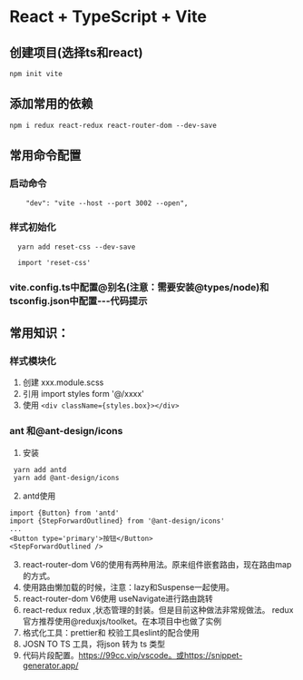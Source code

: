# React + TypeScript + Vite

## 创建项目(选择ts和react)

```
npm init vite
```

## 添加常用的依赖

```
npm i redux react-redux react-router-dom --dev-save
```

## 常用命令配置

### 启动命令

```
    "dev": "vite --host --port 3002 --open",
```

### 样式初始化

```
  yarn add reset-css --dev-save

  import 'reset-css'
```

### vite.config.ts中配置@别名(注意：需要安装@types/node)和tsconfig.json中配置---代码提示

## 常用知识：

### 样式模块化

1. 创建 xxx.module.scss
2. 引用 import styles form '@/xxxx'
3. 使用 `<div className={styles.box}></div>`

### ant 和@ant-design/icons

1. 安装

```
 yarn add antd
 yarn add @ant-design/icons
```

2. antd使用

```
import {Button} from 'antd'
import {StepForwardOutlined} from '@ant-design/icons'
...
<Button type='primary'>按钮</Button>
<StepForwardOutlined />

```

3. react-router-dom V6的使用有两种用法。原来组件嵌套路由，现在路由map的方式。
4. 使用路由懒加载的时候，注意：lazy和Suspense一起使用。
5. react-router-dom V6使用 useNavigate进行路由跳转
6. react-redux redux ,状态管理的封装。但是目前这种做法非常规做法。
   redux官方推荐使用@reduxjs/toolket。在本项目中也做了实例
7. 格式化工具：prettier和 校验工具eslint的配合使用
8. JOSN TO TS 工具，将json 转为 ts 类型
9. 代码片段配置。https://99cc.vip/vscode。或https://snippet-generator.app/
